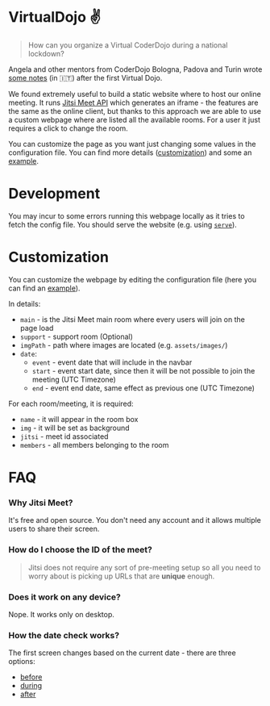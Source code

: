 # VirtualDojo ✌️

> How can you organize a Virtual CoderDojo during a national lockdown? 

Angela and other mentors from CoderDojo Bologna, Padova and Turin wrote [some notes](https://medium.com/@angiulina1984/tutto-quello-che-serve-sapere-per-organizzare-un-virtual-dojo-8f3e5ec45a08) (in 🇮🇹) after the first Virtual Dojo.

We found extremely useful to build a static website where to host our online meeting. It runs [Jitsi Meet API](https://github.com/jitsi/jitsi-meet/blob/master/doc/api.md) which generates an iframe - the features are the same as the online client, but thanks to this approach we are able to use a custom webpage where are listed all the available rooms. For a user it just requires a click to change the room.

You can customize the page as you want just changing some values in the configuration file. You can find more details ([customization](#customization)) and some an [example](https://github.com/peterampazzo/virtualdojo/blob/master/config.example.json).

# Development
You may incur to some errors running this webpage locally as it tries to fetch the config file. You should serve the website (e.g. using [`serve`](https://github.com/zeit/serve)).

# Customization

You can customize the webpage by editing the configuration file (here you can find an [example](https://github.com/peterampazzo/virtualdojo/blob/master/config.example.json)).

In details:
* `main` - is the Jitsi Meet main room where every users will join on the page load
* `support` - support room (Optional)
* `imgPath` - path where images are located (e.g. `assets/images/`)
* `date`:
  * `event` - event date that will include in the navbar
  * `start` - event start date, since then it will be not possible to join the meeting (UTC Timezone)
  * `end` - event end date, same effect as previous one (UTC Timezone)

For each room/meeting, it is required:
* `name` - it will appear in the room box
* `img` - it will be set as background
* `jitsi` - meet id associated
* `members` - all members belonging to the room

# FAQ
### Why Jitsi Meet?
It's free and open source. You don't need any account and it allows multiple users to share their screen.

### How do I choose the ID of the meet?
> Jitsi does not require any sort of pre-meeting setup so all you need to worry about is picking up URLs that are **unique** enough.

### Does it work on any device?
Nope. It works only on desktop.

### How the date check works?

The first screen changes based on the current date - there are three options: 
* [before](https://raw.githubusercontent.com/peterampazzo/virtualdojo/master/demo/event-not-started.png) 
* [during](https://raw.githubusercontent.com/peterampazzo/virtualdojo/master/demo/event-started.png)
* [after](https://raw.githubusercontent.com/peterampazzo/virtualdojo/master/demo/event-ended.png)